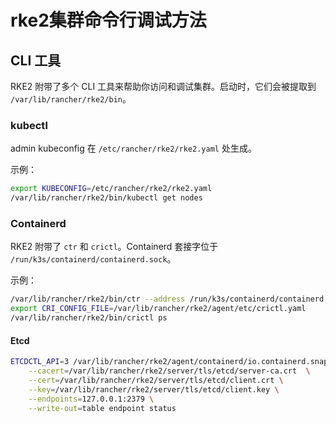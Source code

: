 # rke2集群命令行调试方法

## CLI 工具

RKE2 附带了多个 CLI 工具来帮助你访问和调试集群。启动时，它们会被提取到 `/var/lib/rancher/rke2/bin`。

### kubectl

admin kubeconfig 在 `/etc/rancher/rke2/rke2.yaml` 处生成。

示例：

```bash
export KUBECONFIG=/etc/rancher/rke2/rke2.yaml
/var/lib/rancher/rke2/bin/kubectl get nodes
```

### Containerd

RKE2 附带了 `ctr` 和 `crictl`。Containerd 套接字位于 `/run/k3s/containerd/containerd.sock`。

示例：

```bash
/var/lib/rancher/rke2/bin/ctr --address /run/k3s/containerd/containerd.sock --namespace k8s.io container ls
export CRI_CONFIG_FILE=/var/lib/rancher/rke2/agent/etc/crictl.yaml
/var/lib/rancher/rke2/bin/crictl ps
```

#### Etcd

```bash
ETCDCTL_API=3 /var/lib/rancher/rke2/agent/containerd/io.containerd.snapshotter.v1.overlayfs/snapshots/2/fs/usr/local/bin/etcdctl \
	--cacert=/var/lib/rancher/rke2/server/tls/etcd/server-ca.crt  \
	--cert=/var/lib/rancher/rke2/server/tls/etcd/client.crt \
	--key=/var/lib/rancher/rke2/server/tls/etcd/client.key \
	--endpoints=127.0.0.1:2379 \
	--write-out=table endpoint status
```

